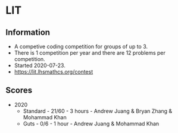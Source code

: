 # LIT
## Information  
- A competive coding competition for groups of up to 3.  
- There is 1 competition per year and there are 12 problems per competition.  
- Started 2020-07-23.
- https://lit.lhsmathcs.org/contest  
## Scores  
- 2020  
  - Standard - 21/60 - 3 hours - Andrew Juang & Bryan Zhang & Mohammad Khan  
  - Guts - 0/6 - 1 hour - Andrew Juang & Mohammad Khan
